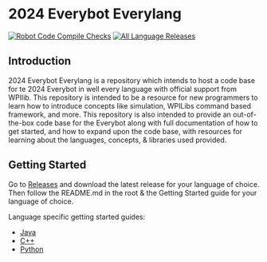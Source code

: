 # 2024 Everybot Everylang
[![Robot Code Compile Checks](https://github.com/Autumn-Ou/2024-Everybot/actions/workflows/robot-code-CI.yml/badge.svg)](https://github.com/Autumn-Ou/2024-Everybot/actions/workflows/robot-code-CI.yml)
[![All Language Releases](https://github.com/Autumn-Ou/2024-Everybot/actions/workflows/release.yml/badge.svg)](https://github.com/Autumn-Ou/2024-Everybot/actions/workflows/release.yml)

## Introduction
2024 Everybot Everylang is a repository which intends to host a code base for te 2024 Everybot in well every language 
with official support from WPIlib. This repository is intended to be a resource for new programmers to learn how to
introduce concepts like simulation, WPILibs command based framework, and more. This repository is also intended to 
provide an out-of-the-box code base for the Everybot along with full documentation of how to get started, and how to
expand upon the code base, with resources for learning about the languages, concepts, & libraries used provided.

## Getting Started
Go to [Releases](../../releases) and download the latest release for your language of choice. Then follow the
README.md in the root & the Getting Started guide for your language of choice.

Language specific getting started guides:
- [Java](Java/Rio/Getting_Started.md)
- [C++](Cpp/Rio/Getting_Started.md)
- [Python](Python/Rio/Getting_Started.md)